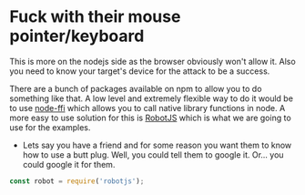 # Fuck with their mouse pointer/keyboard

This is more on the nodejs side as the browser obviously won't allow it. Also you need to know your target's device for the attack to be a success.

There are a bunch of packages available on npm to allow you to do something like that. A low level and extremely flexible way to do it would be to use [node-ffi](https://github.com/node-ffi/node-ffi/wiki/Node-FFI-Tutorial) which allows you to call native library functions in node.
A more easy to use solution for this is [RobotJS](https://github.com/octalmage/robotjs) which is what we are going to use for the examples.

* Lets say you have a friend and for some reason you want them to know how to use a butt plug. Well, you could tell them to google it. Or... you could google it for them.
```javascript
const robot = require('robotjs');

```

